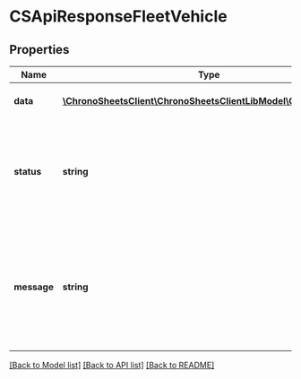 # CSApiResponseFleetVehicle

## Properties
Name | Type | Description | Notes
------------ | ------------- | ------------- | -------------
**data** | [**\ChronoSheetsClient\ChronoSheetsClientLibModel\CSFleetVehicle**](CSFleetVehicle.md) | The main Data of the response | [optional] 
**status** | **string** | The API response status. Indicates if the request was successful, failed or was unauthorised. | [optional] 
**message** | **string** | A message to accompany the response status.  If the Status is failed, this message will hint why it failed and what you need to do. | [optional] 

[[Back to Model list]](../README.md#documentation-for-models) [[Back to API list]](../README.md#documentation-for-api-endpoints) [[Back to README]](../README.md)


